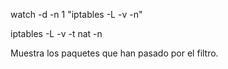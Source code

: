 watch -d -n 1 "iptables -L -v  -n"

iptables -L -v -t nat -n

Muestra los paquetes que han pasado por el filtro.
